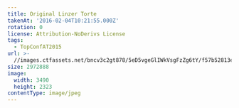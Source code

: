 ```yaml
---
title: Original Linzer Torte
takenAt: '2016-02-04T10:21:55.000Z'
rotation: 0
license: Attribution-NoDerivs License
tags:
  - TopConfAT2015
url: >-
  //images.ctfassets.net/bncv3c2gt878/5eD5vgeGlIWkVsgFzZg6tY/f57b52813e9aa608e9f51e8912feb12b/original-linzer-torte_24719022861_o
size: 2972888
image:
  width: 3490
  height: 2323
contentType: image/jpeg
---
```


